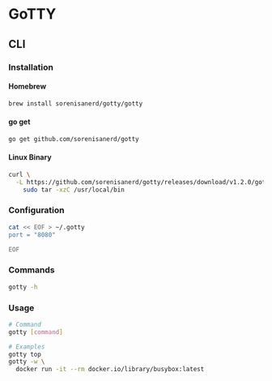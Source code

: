 # GoTTY

## CLI

### Installation

#### Homebrew

```sh
brew install sorenisanerd/gotty/gotty
```

#### go get

```sh
go get github.com/sorenisanerd/gotty
```

#### Linux Binary

```sh
curl \
  -L https://github.com/sorenisanerd/gotty/releases/download/v1.2.0/gotty_v1.2.0_linux_amd64.tar.gz | \
    sudo tar -xzC /usr/local/bin
```

### Configuration

```sh
cat << EOF > ~/.gotty
port = "8080"

EOF
```

### Commands

```sh
gotty -h
```

### Usage

```sh
# Command
gotty [command]

# Examples
gotty top
gotty -w \
  docker run -it --rm docker.io/library/busybox:latest
```
